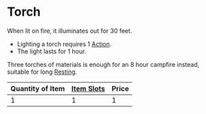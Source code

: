 # Torch

When lit on fire, it illuminates out for 30 feet. 
- Lighting a torch requires 1 [Action](../../Game%20Procedures/Action.md). 
- The light lasts for 1 hour.

Three torches of materials is enough for an 8 hour campfire instead, suitable for long [Resting](../../Game%20Procedures/Resting.md).

| Quantity of Item | [Item Slots](../../../../../Player%20Characters/Derived%20Statistics/Item%20Slots.md) | Price |
| ---------------- | ------------------------------------------------------------------------------------- | ----- |
| 1                | 1                                                                                     | 1     |
